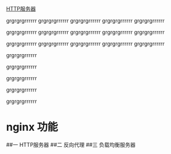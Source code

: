 <!-- MarkdownTOC -->
[HTTP服务器](#-nginx-功能)
<!-- MarkdownTOC -->

grgrgrgrrrrrr
grgrgrgrrrrrr
grgrgrgrrrrrr
grgrgrgrrrrrr
grgrgrgrrrrrr

grgrgrgrrrrrr
grgrgrgrrrrrr
grgrgrgrrrrrr
grgrgrgrrrrrr
grgrgrgrrrrrr


grgrgrgrrrrrr
grgrgrgrrrrrr
grgrgrgrrrrrr
grgrgrgrrrrrr
grgrgrgrrrrrr

grgrgrgrrrrrr

grgrgrgrrrrrr

grgrgrgrrrrrr




grgrgrgrrrrrr










grgrgrgrrrrrr
# nginx 功能
##一 HTTP服务器
##二 反向代理
##三 负载均衡服务器

